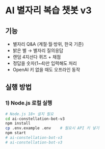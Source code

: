 # AI 별자리 복습 챗봇 v3

## 기능
- 별자리 Q&A (계절·월·방위, 한국 기준)
- 밝은 별 → 별자리 질의응답
- 랜덤 4지선다 퀴즈 + 채점
- 정답을 숫자(1~4)만 입력해도 처리
- OpenAI 키 없을 때도 오프라인 동작

## 실행 방법

### 1) Node.js 로컬 실행
```bash
# Node.js 18+ 설치 필요
cd ai-constellation-bot-v3
npm install
cp .env.example .env    # 필요시 API 키 넣기
npm start
# ai-constellation-bot-v3
# ai-constellation-bot-v3
